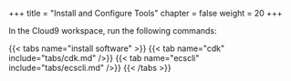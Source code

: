 +++
title = "Install and Configure Tools"
chapter = false
weight = 20
+++

In the Cloud9 workspace, run the following commands:

{{< tabs name="install software" >}}
{{< tab name="cdk" include="tabs/cdk.md" />}}
{{< tab name="ecscli" include="tabs/ecscli.md" />}}
{{< /tabs >}}


